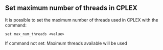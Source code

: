 ## Set maximum number of threads in CPLEX
It is possible to set the maximum number of threads used in CPLEX with the command:
```
set max_num_threads <value>
```

If command not set: Maximum threads available will be used